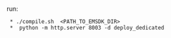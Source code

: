 run: 

     * ./compile.sh  <PATH_TO_EMSDK_DIR> 
     *  python -m http.server 8003 -d deploy_dedicated
     
